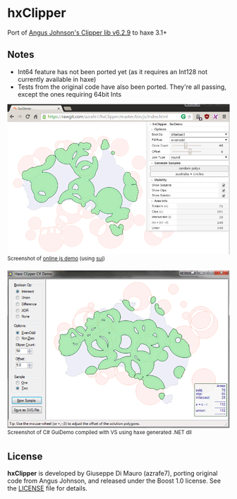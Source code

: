 hxClipper
=========

Port of [Angus Johnson's Clipper lib v6.2.9](http://sourceforge.net/projects/polyclipping/) to haxe 3.1+

## Notes

 - Int64 feature has not been ported yet (as it requires an Int128 not currently available in haxe)
 - Tests from the original code have also been ported. They're all passing, except the ones requiring 64bit Ints

![](SuiDemo.png)
<sup>Screenshot of [online js demo](https://rawgit.com/azrafe7/hxClipper/master/bin/js/index.html) (using [sui](https://github.com/fponticelli/sui))</sup>

![](GuiDemo.png)
<sup>Screenshot of C# GuiDemo compiled with VS using haxe generated .NET dll</sup>

## License

**hxClipper** is developed by Giuseppe Di Mauro (azrafe7), porting original code from Angus Johnson, and released under the Boost 1.0 license. See the [LICENSE](LICENSE) file for details. 
